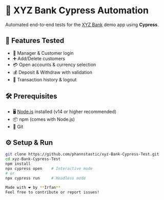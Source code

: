 # 🏦 XYZ Bank Cypress Automation

Automated end-to-end tests for the [XYZ Bank](https://www.globalsqa.com/angularJs-protractor/BankingProject/#/login) demo app using **Cypress**.

## 🚀 Features Tested
- 👔 Manager & Customer login
- ➕ Add/Delete customers
- 💳 Open accounts & currency selection
- 💰 Deposit & Withdraw with validation
- 📜 Transaction history & logout

## 🛠️ Prerequisites

- 🖥️ [Node.js](https://nodejs.org/) installed (v14 or higher recommended)
- 📦 npm (comes with Node.js)
- 🔧 Git
  
## ⚙️ Setup & Run

```bash
git clone https://github.com/phannstastic/xyz-Bank-Cypress-Test.git
cd xyz-Bank-Cypress-Test
npm install
npx cypress open    # Interactive mode
# or
npx cypress run     # Headless mode

Made with ❤️ by **Irfan**
Feel free to contribute or report issues!

